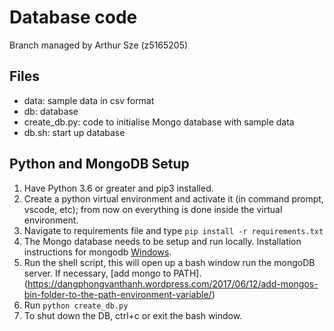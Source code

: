 # Database code
Branch managed by Arthur Sze (z5165205)
## Files
- data: sample data in csv format
- db: database
- create_db.py: code to initialise Mongo database with sample data
- db.sh: start up database

## Python and MongoDB Setup
1. Have Python 3.6 or greater and pip3 installed.
2. Create a python virtual environment and activate it (in command prompt, vscode, etc); from now on everything is done inside the virtual environment.
3. Navigate to requirements file and type ```pip install -r requirements.txt```
4. The Mongo database needs to be setup and run locally. Installation instructions for mongodb [Windows](https://docs.mongodb.com/manual/tutorial/install-mongodb-on-windows/).
5. Run the shell script, this will open up a bash window run the mongoDB server. If necessary, [add mongo to PATH]. (https://dangphongvanthanh.wordpress.com/2017/06/12/add-mongos-bin-folder-to-the-path-environment-variable/)
6. Run ```python create_db.py```
7. To shut down the DB, ctrl+c or exit the bash window.


